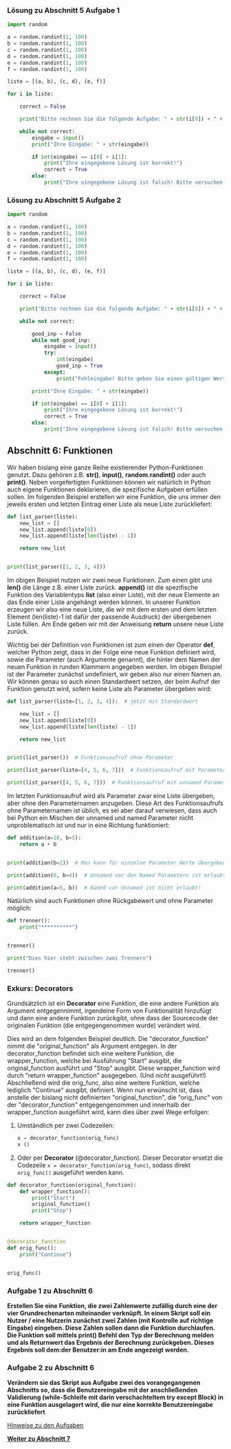 ### Lösung zu Abschnitt 5 Aufgabe 1

```python
import random

a = random.randint(1, 100)
b = random.randint(1, 100)
c = random.randint(1, 100)
d = random.randint(1, 100)
e = random.randint(1, 100)
f = random.randint(1, 100)

liste = [(a, b), (c, d), (e, f)]

for i in liste:

    correct = False

    print("Bitte rechnen Sie die folgende Aufgabe: " + str(i[0]) + " + " + str(i[1]) + ": ")

    while not correct:
        eingabe = input()
        print("Ihre Eingabe: " + str(eingabe))

        if int(eingabe) == i[0] + i[1]:
            print("Ihre eingegebene Lösung ist korrekt!")
            correct = True
        else:
            print("Ihre eingegebene Lösung ist falsch! Bitte versuchen Sie es erneut:")
```

### Lösung zu Abschnitt 5 Aufgabe 2

```python
import random

a = random.randint(1, 100)
b = random.randint(1, 100)
c = random.randint(1, 100)
d = random.randint(1, 100)
e = random.randint(1, 100)
f = random.randint(1, 100)

liste = [(a, b), (c, d), (e, f)]

for i in liste:

    correct = False

    print("Bitte rechnen Sie die folgende Aufgabe: " + str(i[0]) + " + " + str(i[1]) + ": ")

    while not correct:

        good_inp = False
        while not good_inp:
            eingabe = input()
            try:
                int(eingabe)
                good_inp = True
            except:
                print("Fehleingabe! Bitte geben Sie einen gültigen Wert ein:")

        print("Ihre Eingabe: " + str(eingabe))

        if int(eingabe) == i[0] + i[1]:
            print("Ihre eingegebene Lösung ist korrekt!")
            correct = True
        else:
            print("Ihre eingegebene Lösung ist falsch! Bitte versuchen Sie es erneut:")
```

## Abschnitt 6: Funktionen

Wir haben bislang eine ganze Reihe existierender Python-Funktionen genutzt.
Dazu gehören z.B. **str()**, **input()**, **random.randint()** oder auch
**print()**. Neben vorgefertigten Funktionen können wir natürlich in 
Python auch eigene Funktionen deklarieren, die spezifische Aufgaben 
erfüllen sollen. Im folgenden Beispiel erstellen wir eine Funktion, die 
uns immer den jeweils ersten und letzten Eintrag einer Liste als neue 
Liste zurückliefert:

```python
def list_parser(liste):
    new_list = []
    new_list.append(liste[0])
    new_list.append(liste[len(liste) - 1])

    return new_list


print(list_parser([1, 2, 3, 4]))
```

Im obigen Beispiel nutzen wir zwei neue Funktionen. Zum einen gibt 
uns **len()** die Länge z.B. einer Liste zurück. **append()** ist die 
spezifische Funktion des Variablentyps **list** (also einer Liste), mit 
der neue Elemente an das Ende einer Liste angehängt werden können. In 
unserer Funktion erzeugen wir also eine neue Liste, die wir mit dem 
ersten und dem letzten Element 
(len(liste)-1 ist dafür der passende Ausdruck) der übergebenen Liste 
füllen. Am Ende geben wir mit der Anweisung **return** unsere neue 
Liste zurück.

Wichtig bei der Definition von Funktionen ist zum einen der Operator 
**def**, welcher Python zeigt, dass in der Folge eine neue Funktion 
definiert wird, sowie die Parameter (auch Argumente genannt), die hinter
dem Namen der neuen Funktion in runden Klammern angegeben werden. 
Im obigen Beispiel ist der Parameter zunächst undefiniert, wir geben 
also nur einen Namen an. Wir können genau so auch einen Standardwert 
setzen, der beim Aufruf der Funktion genutzt wird, sofern keine Liste 
als Parameter übergeben wird:

```python
def list_parser(liste=[1, 2, 3, 4]):  # jetzt mit Standardwert

    new_list = []
    new_list.append(liste[0])
    new_list.append(liste[len(liste) - 1])

    return new_list


print(list_parser())  # Funktionsaufruf ohne Parameter

print(list_parser(liste=[4, 5, 6, 7]))  # Funktionsaufruf mit Parameter

print(list_parser([4, 5, 6, 7]))  # Funktionsaufruf mit unnamed Parameter
```

Im letzten Funktionsaufruf wird als Parameter zwar eine Liste übergeben, 
aber ohne den Parameternamen anzugeben. Diese Art des Funktionsaufrufs 
ohne Parameternamen ist üblich, es sei aber darauf verwiesen, dass auch 
bei Python ein Mischen der unnamed und named Parameter nicht 
unproblematisch ist und nur in eine Richtung funktioniert:

```python
def addition(a=10, b=5):
    return a + b


print(addition(b=2))  # Man kann für einzelne Parameter Werte übergeben

print(addition(6, b=4))  # Unnamed vor den Named Parametern ist erlaubt

print(addition(a=5, b))  # Named vor Unnamed ist nicht erlaubt!
```

Natürlich sind auch Funktionen ohne Rückgabewert und ohne Parameter möglich:

```python
def trenner():
    print("**********")


trenner()

print("Dies hier steht zwischen zwei Trennern")

trenner()
```
### Exkurs: Decorators
Grundsätzlich ist ein **Decorator** eine Funktion, die eine andere Funktion als Argument entgegennimmt, 
irgendeine Form von Funktionalität hinzufügt und dann eine andere Funktion zurückgibt, ohne dass 
der Sourcecode der originalen Funktion (die entgegengenommen wurde) verändert wird.

Dies wird an dem folgenden Beispiel deutlich. Die "decorator_function" nimmt die 
"original_function" als Argument entgegen. In der decorator_function befindet sich eine 
weitere Funktion, die wrapper_function, welche bei Ausführung "Start" ausgibt, die original_function
ausführt und "Stop" ausgibt. Diese wrapper_function wird durch "return wrapper_function" ausgegeben.
(Und *nicht* ausgeführt!) Abschließend wird die orig_func, also eine weitere Funktion, welche lediglich
"Continue" ausgibt, definiert. Wenn nun erwünscht ist, dass anstelle der bislang nicht definierten
"original_function", die "orig_func" von der "decorator_function" entgegengenommen und innerhalb 
der wrapper_function ausgeführt wird, kann dies über zwei Wege erfolgen:
1. Umständlich per zwei Codezeilen: 
   ```python 
   x = decorator_function(orig_func)
   x ()
   ```
2. Oder per **Decorator** (@decorator_function). Dieser Decorator ersetzt die Codezeile 
   `x = decorator_function(orig_func)`, sodass direkt `orig_func()` ausgeführt werden kann.


```python
def decorator_function(original_function):
    def wrapper_function():
        print("Start")
        original_function()
        print("Stop")

    return wrapper_function


@decorator_function
def orig_func():
    print("Continue")


orig_func()
```

### Aufgabe 1 zu Abschnitt 6

**Erstellen Sie eine Funktion, die zwei Zahlenwerte zufällig durch eine 
der vier Grundrechenarten miteinander verknüpft. In einem Skript soll 
ein Nutzer / eine Nutzerin zunächst zwei Zahlen 
(mit Kontrolle auf richtige Eingabe) eingeben. Diese Zahlen sollen dann 
die Funktion durchlaufen. Die Funktion soll mittels print() Befehl den 
Typ der Berechnung melden und als Returnwert das Ergebnis der Berechnung 
zurückgeben. Dieses Ergebnis soll dem:der Benutzer:in am Ende angezeigt werden.**

### Aufgabe 2 zu Abschnitt 6

**Verändern sie das Skript aus Aufgabe zwei des vorangegangenen 
Abschnitts so, dass die Benutzereingabe mit der anschließenden 
Validierung (while-Schleife mit darin verschachteltem try except Block) 
in eine Funktion ausgelagert wird, die nur eine korrekte Benutzereingabe
zurückliefert**

[Hinweise zu den Aufgaben](exercise-hints.md)

[**Weiter zu Abschnitt 7**](part7.md)


